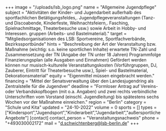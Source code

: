 +++
image = "/uploads/lsb_logo.png"
name = "Allgemeine Jugendpflege"
subject = "Aktivitäten der Kinder- und Jugendarbeit außerhalb des sportfachlichen Betätigungsfeldes,. Jugendpflegeveranstaltungen (Tanz- und Discoabende, Kinderfeste, Weihnachtsfeiern,. Fasching, Spielnachmittage, Theaterbesuche usw.) sowie Arbeit in Hobby- und Interessen. gruppen (Arbeits- und Bastelmaterial)."
target = "Mitgliedsorganisationen des LSB: Sportvereine, Sportfachverbände, Bezirkssportbünde"
hints = "Beschreibung der Art der Veranstaltung bzw. Maßnahme (wichtig: s.o. keine sportlichen Inhalte) erwartete TN-Zahl und Zusammensetzung der TN (Angabe der TN unter 18 Jahren) Programmfolge Finanzierungsplan (alle Ausgaben und Einnahmen) Gefördert werden können nur musisch-kulturelle Veranstaltungskosten (Vorführgruppen, DJ, Zauberer, Eintritt für Theaterbesuche usw.), Spiel- und Bastelmaterial, Dekorationsmaterial"
equity = "Eigenmittel müssen eingebracht werden."
financing = "Mittel der Senatsverwaltung über den Landesjugendring als Zentralstelle für die Jugendver"
deadline = "Formloser Antrag auf Vereins- oder Verbandskopfbogen (mit o.a. Angaben) und zwei rechts verbindliche Unterschriften vom Vorstand (einschl. Jugendleitung) bis spätestens sechs Wochen vor der Maßnahme einreichen."
region = "Berlin"
category = "Schule und Kita"
updated = "24-10-2022"
volume = 0
sports = []
types = ["Kindersport","Jugendsport","Kinderarbeit","Jugendarbeit","außersportliche Angebote"]
[contact]
contact_person = "Veranstaltungsnachweis"
phone = "+493030002172"
mail = "d.schwichtenberg@lsb-berlin.de"
+++